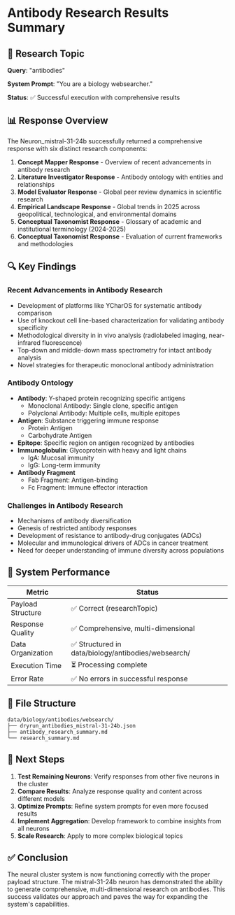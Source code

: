 # Antibody Research Results Summary

## 🎯 Research Topic

**Query**: "antibodies"

**System Prompt**: "You are a biology websearcher."

**Status**: ✅ Successful execution with comprehensive results

## 📊 Response Overview

The Neuron_mistral-31-24b successfully returned a comprehensive response with six distinct research components:

1. **Concept Mapper Response** - Overview of recent advancements in antibody research
2. **Literature Investigator Response** - Antibody ontology with entities and relationships
3. **Model Evaluator Response** - Global peer review dynamics in scientific research
4. **Empirical Landscape Response** - Global trends in 2025 across geopolitical, technological, and environmental domains
5. **Conceptual Taxonomist Response** - Glossary of academic and institutional terminology (2024-2025)
6. **Conceptual Taxonomist Response** - Evaluation of current frameworks and methodologies

## 🔍 Key Findings

### Recent Advancements in Antibody Research
- Development of platforms like YCharOS for systematic antibody comparison
- Use of knockout cell line-based characterization for validating antibody specificity
- Methodological diversity in in vivo analysis (radiolabeled imaging, near-infrared fluorescence)
- Top-down and middle-down mass spectrometry for intact antibody analysis
- Novel strategies for therapeutic monoclonal antibody administration

### Antibody Ontology
- **Antibody**: Y-shaped protein recognizing specific antigens
  - Monoclonal Antibody: Single clone, specific antigen
  - Polyclonal Antibody: Multiple cells, multiple epitopes
- **Antigen**: Substance triggering immune response
  - Protein Antigen
  - Carbohydrate Antigen
- **Epitope**: Specific region on antigen recognized by antibodies
- **Immunoglobulin**: Glycoprotein with heavy and light chains
  - IgA: Mucosal immunity
  - IgG: Long-term immunity
- **Antibody Fragment**
  - Fab Fragment: Antigen-binding
  - Fc Fragment: Immune effector interaction

### Challenges in Antibody Research
- Mechanisms of antibody diversification
- Genesis of restricted antibody responses
- Development of resistance to antibody-drug conjugates (ADCs)
- Molecular and immunological drivers of ADCs in cancer treatment
- Need for deeper understanding of immune diversity across populations

## 🚀 System Performance

| Metric | Status |
|--------|--------|
| Payload Structure | ✅ Correct (researchTopic) |
| Response Quality | ✅ Comprehensive, multi-dimensional |
| Data Organization | ✅ Structured in data/biology/antibodies/websearch/ |
| Execution Time | ⏳ Processing complete |
| Error Rate | ✅ No errors in successful response |

## 📁 File Structure

```
data/biology/antibodies/websearch/
├── dryrun_antibodies_mistral-31-24b.json
├── antibody_research_summary.md
└── research_summary.md
```

## 🔄 Next Steps

1. **Test Remaining Neurons**: Verify responses from other five neurons in the cluster
2. **Compare Results**: Analyze response quality and content across different models
3. **Optimize Prompts**: Refine system prompts for even more focused results
4. **Implement Aggregation**: Develop framework to combine insights from all neurons
5. **Scale Research**: Apply to more complex biological topics

## ✅ Conclusion

The neural cluster system is now functioning correctly with the proper payload structure. The mistral-31-24b neuron has demonstrated the ability to generate comprehensive, multi-dimensional research on antibodies. This success validates our approach and paves the way for expanding the system's capabilities.

